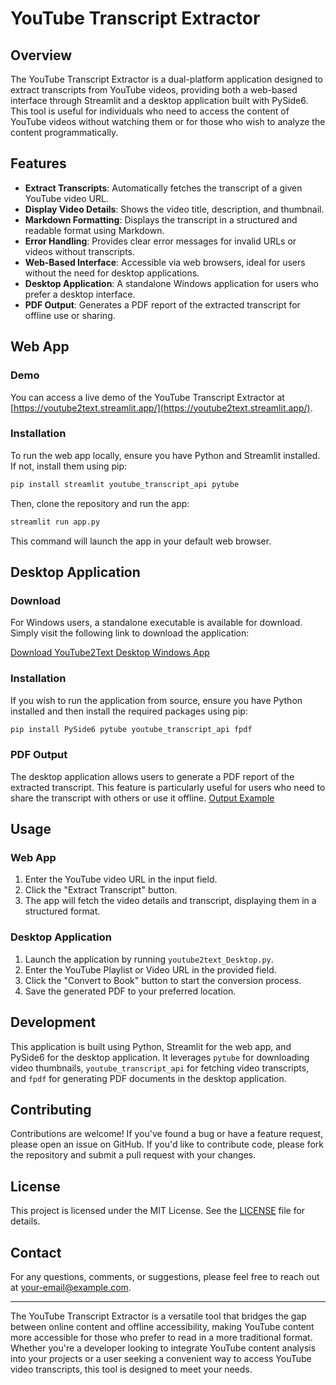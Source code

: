 # YouTube Transcript Extractor

## Overview

The YouTube Transcript Extractor is a dual-platform application designed to extract transcripts from YouTube videos, providing both a web-based interface through Streamlit and a desktop application built with PySide6. This tool is useful for individuals who need to access the content of YouTube videos without watching them or for those who wish to analyze the content programmatically.

## Features

- **Extract Transcripts**: Automatically fetches the transcript of a given YouTube video URL.
- **Display Video Details**: Shows the video title, description, and thumbnail.
- **Markdown Formatting**: Displays the transcript in a structured and readable format using Markdown.
- **Error Handling**: Provides clear error messages for invalid URLs or videos without transcripts.
- **Web-Based Interface**: Accessible via web browsers, ideal for users without the need for desktop applications.
- **Desktop Application**: A standalone Windows application for users who prefer a desktop interface.
- **PDF Output**: Generates a PDF report of the extracted transcript for offline use or sharing.

## Web App

### Demo

You can access a live demo of the YouTube Transcript Extractor at [https://youtube2text.streamlit.app/](https://youtube2text.streamlit.app/).

### Installation

To run the web app locally, ensure you have Python and Streamlit installed. If not, install them using pip:

```bash
pip install streamlit youtube_transcript_api pytube
```

Then, clone the repository and run the app:

```bash
streamlit run app.py
```

This command will launch the app in your default web browser.

## Desktop Application

### Download

For Windows users, a standalone executable is available for download. Simply visit the following link to download the application:

[Download YouTube2Text Desktop Windows App](https://github.com/mshojaei77/Youtube2Book/releases/download/GUI/YTplaylist2Book.exe)

### Installation

If you wish to run the application from source, ensure you have Python installed and then install the required packages using pip:

```bash
pip install PySide6 pytube youtube_transcript_api fpdf
```

### PDF Output

The desktop application allows users to generate a PDF report of the extracted transcript. This feature is particularly useful for users who need to share the transcript with others or use it offline.
[Output Example](https://github.com/mshojaei77/Youtube2Book/blob/main/Let's%20build%20the%20GPT%20Tokenizer.pdf)

## Usage

### Web App

1. Enter the YouTube video URL in the input field.
2. Click the "Extract Transcript" button.
3. The app will fetch the video details and transcript, displaying them in a structured format.

### Desktop Application

1. Launch the application by running `youtube2text_Desktop.py`.
2. Enter the YouTube Playlist or Video URL in the provided field.
3. Click the "Convert to Book" button to start the conversion process.
4. Save the generated PDF to your preferred location.

## Development

This application is built using Python, Streamlit for the web app, and PySide6 for the desktop application. It leverages `pytube` for downloading video thumbnails, `youtube_transcript_api` for fetching video transcripts, and `fpdf` for generating PDF documents in the desktop application.

## Contributing

Contributions are welcome! If you've found a bug or have a feature request, please open an issue on GitHub. If you'd like to contribute code, please fork the repository and submit a pull request with your changes.

## License

This project is licensed under the MIT License. See the [LICENSE](LICENSE) file for details.

## Contact

For any questions, comments, or suggestions, please feel free to reach out at [your-email@example.com](mailto:your-email@example.com).

---

The YouTube Transcript Extractor is a versatile tool that bridges the gap between online content and offline accessibility, making YouTube content more accessible for those who prefer to read in a more traditional format. Whether you're a developer looking to integrate YouTube content analysis into your projects or a user seeking a convenient way to access YouTube video transcripts, this tool is designed to meet your needs.
